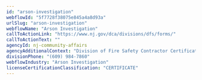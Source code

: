 ```yaml
---
id: "arson-investigation"
webflowId: "5f7728f38075e845a4a8d93a"
urlSlug: "arson-investigation"
webflowName: "Arson Investigation"
callToActionLink: "https://www.nj.gov/dca/divisions/dfs/forms/"
callToActionText: ""
agencyId: nj-community-affairs
agencyAdditionalContext: "Division of Fire Safety Contractor Certification Unit"
divisionPhone: "(609) 984-7860"
webflowIndustry: "Arson Investigation"
licenseCertificationClassification: "CERTIFICATE"
---
```

